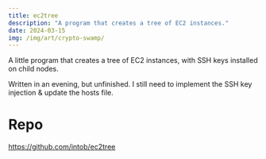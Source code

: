 ```yaml
---
title: ec2tree
description: "A program that creates a tree of EC2 instances."
date: 2024-03-15
img: /img/art/crypto-swamp/
---
```

A little program that creates a tree of EC2 instances, with SSH keys installed on child nodes.

Written in an evening, but unfinished. I still need to implement the SSH key injection & update the hosts file.

# Repo
https://github.com/intob/ec2tree